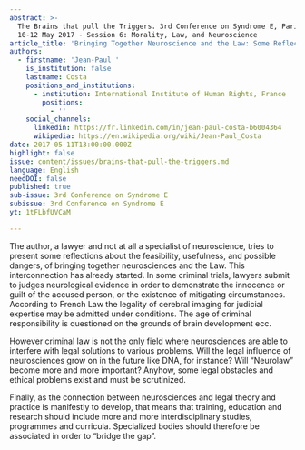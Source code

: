 ```yaml
---
abstract: >-
  The Brains that pull the Triggers. 3rd Conference on Syndrome E, Paris IAS,
  10-12 May 2017 - Session 6: Morality, Law, and Neuroscience
article_title: 'Bringing Together Neuroscience and the Law: Some Reflections'
authors:
  - firstname: 'Jean-Paul '
    is_institution: false
    lastname: Costa
    positions_and_institutions:
      - institution: International Institute of Human Rights, France
        positions:
          - ''
    social_channels:
      linkedin: https://fr.linkedin.com/in/jean-paul-costa-b6004364
      wikipedia: https://en.wikipedia.org/wiki/Jean-Paul_Costa
date: 2017-05-11T13:00:00.000Z
highlight: false
issue: content/issues/brains-that-pull-the-triggers.md
language: English
needDOI: false
published: true
sub-issue: 3rd Conference on Syndrome E
subissue: 3rd Conference on Syndrome E
yt: 1tFLbfUVCaM

---
```


The author, a lawyer and not at all a specialist of neuroscience, tries to present some reflections about the feasibility, usefulness, and possible dangers, of bringing together neurosciences and the Law. This interconnection has already started. In some criminal trials, lawyers submit to judges neurological evidence in order to demonstrate the innocence or guilt of the accused person, or the existence of mitigating circumstances. According to French Law the legality of cerebral imaging for judicial expertise may be admitted under conditions. The age of criminal responsibility is questioned on the grounds of brain development ecc.

However criminal law is not the only field where neurosciences are able to interfere with legal solutions to various problems. Will the legal influence of neurosciences grow on in the future like DNA, for instance? Will “Neurolaw” become more and more important? Anyhow, some legal obstacles and ethical problems exist and must be scrutinized.

Finally, as the connection between neurosciences and legal theory and practice is manifestly to develop, that means that training, education and research should include more and more interdisciplinary studies, programmes and curricula. Specialized bodies should therefore be associated in order to “bridge the gap”.

<Youtube yt="1tFLbfUVCaM" caption="Bringing Together Neuroscience and the Law: Some Reflections"></Youtube>